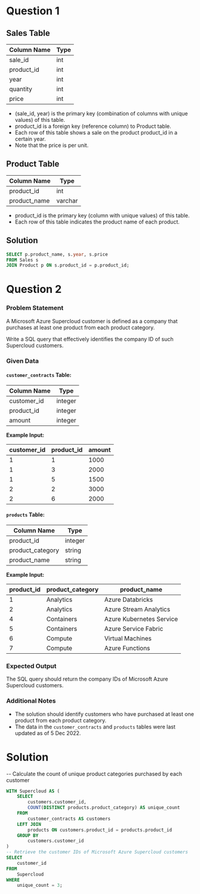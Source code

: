 # Question 1
## Sales Table

| Column Name | Type    |
|-------------|---------|
| sale_id     | int     |
| product_id  | int     |
| year        | int     |
| quantity    | int     |
| price       | int     |

- (sale_id, year) is the primary key (combination of columns with unique values) of this table.
- product_id is a foreign key (reference column) to Product table.
- Each row of this table shows a sale on the product product_id in a certain year.
- Note that the price is per unit.

## Product Table

| Column Name  | Type    |
|--------------|---------|
| product_id   | int     |
| product_name | varchar |

- product_id is the primary key (column with unique values) of this table.
- Each row of this table indicates the product name of each product.

## Solution

```sql
SELECT p.product_name, s.year, s.price
FROM Sales s
JOIN Product p ON s.product_id = p.product_id;
```

# Question 2
### Problem Statement

A Microsoft Azure Supercloud customer is defined as a company that purchases at least one product from each product category.

Write a SQL query that effectively identifies the company ID of such Supercloud customers.

### Given Data

#### `customer_contracts` Table:

| Column Name | Type    |
|-------------|---------|
| customer_id | integer |
| product_id  | integer |
| amount      | integer |

**Example Input:**

| customer_id | product_id | amount |
|-------------|------------|--------|
| 1           | 1          | 1000   |
| 1           | 3          | 2000   |
| 1           | 5          | 1500   |
| 2           | 2          | 3000   |
| 2           | 6          | 2000   |

#### `products` Table:

| Column Name    | Type    |
|----------------|---------|
| product_id     | integer |
| product_category | string |
| product_name   | string  |

**Example Input:**

| product_id | product_category | product_name          |
|------------|------------------|-----------------------|
| 1          | Analytics        | Azure Databricks      |
| 2          | Analytics        | Azure Stream Analytics|
| 4          | Containers       | Azure Kubernetes Service |
| 5          | Containers       | Azure Service Fabric  |
| 6          | Compute          | Virtual Machines      |
| 7          | Compute          | Azure Functions       |

### Expected Output

The SQL query should return the company IDs of Microsoft Azure Supercloud customers.

### Additional Notes

- The solution should identify customers who have purchased at least one product from each product category.
- The data in the `customer_contracts` and `products` tables were last updated as of 5 Dec 2022.

# Solution
-- Calculate the count of unique product categories purchased by each customer
```sql
WITH Supercloud AS (
    SELECT 
        customers.customer_id, 
        COUNT(DISTINCT products.product_category) AS unique_count
    FROM 
        customer_contracts AS customers
    LEFT JOIN 
        products ON customers.product_id = products.product_id
    GROUP BY 
        customers.customer_id
)
-- Retrieve the customer IDs of Microsoft Azure Supercloud customers
SELECT 
    customer_id 
FROM 
    Supercloud 
WHERE 
    unique_count = 3;
```
